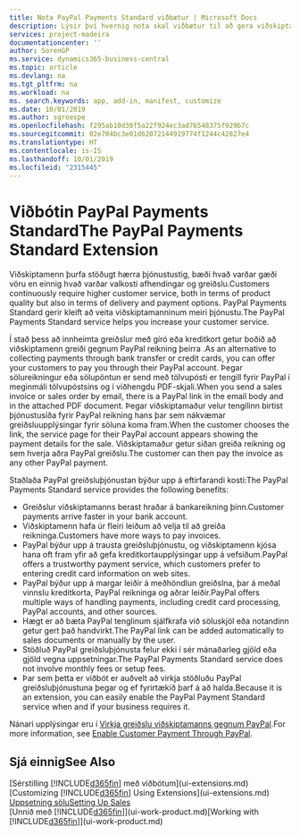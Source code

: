 ```yaml
---
title: Nota PayPal Payments Standard viðbætur | Microsoft Docs
description: Lýsir því hvernig nota skal viðbætur til að gera viðskiptamönnum kleift að framkvæma greiðslur með PayPal.
services: project-madeira
documentationcenter: ''
author: SorenGP
ms.service: dynamics365-business-central
ms.topic: article
ms.devlang: na
ms.tgt_pltfrm: na
ms.workload: na
ms. search.keywords: app, add-in, manifest, customize
ms.date: 10/01/2019
ms.author: sgroespe
ms.openlocfilehash: f295ab10d30f5a22f924ec3ad76548375f929b7c
ms.sourcegitcommit: 02e704bc3e01d62072144919774f1244c42827e4
ms.translationtype: HT
ms.contentlocale: is-IS
ms.lasthandoff: 10/01/2019
ms.locfileid: "2315445"
---
```

# <a name="the-paypal-payments-standard-extension"></a><span data-ttu-id="ea3b2-103">Viðbótin PayPal Payments Standard</span><span class="sxs-lookup"><span data-stu-id="ea3b2-103">The PayPal Payments Standard Extension</span></span>
<span data-ttu-id="ea3b2-104">Viðskiptamenn þurfa stöðugt hærra þjónustustig, bæði hvað varðar gæði vöru en einnig hvað varðar valkosti afhendingar og greiðslu.</span><span class="sxs-lookup"><span data-stu-id="ea3b2-104">Customers continuously require higher customer service, both in terms of product quality but also in terms of delivery and payment options.</span></span> <span data-ttu-id="ea3b2-105">PayPal Payments Standard gerir kleift að veita viðskiptamanninum meiri þjónustu.</span><span class="sxs-lookup"><span data-stu-id="ea3b2-105">The PayPal Payments Standard service helps you increase your customer service.</span></span>

<span data-ttu-id="ea3b2-106">Í stað þess að innheimta greiðslur með gíró eða kreditkort getur boðið að viðskiptamenn greiði gegnum PayPal reikning þeirra .</span><span class="sxs-lookup"><span data-stu-id="ea3b2-106">As an alternative to collecting payments through bank transfer or credit cards, you can offer your customers to pay you through their PayPal account.</span></span> <span data-ttu-id="ea3b2-107">Þegar sölureikningur eða sölupöntun er send með tölvupósti er tengill fyrir PayPal í meginmáli tölvupóstsins og í viðhengdu PDF-skjali.</span><span class="sxs-lookup"><span data-stu-id="ea3b2-107">When you send a sales invoice or sales order by email, there is a PayPal link in the email body and in the attached PDF document.</span></span> <span data-ttu-id="ea3b2-108">Þegar viðskiptamaður velur tengilinn birtist þjónustusíða fyrir PayPal reikning hans þar sem nákvæmar greiðsluupplýsingar fyrir söluna koma fram.</span><span class="sxs-lookup"><span data-stu-id="ea3b2-108">When the customer chooses the link, the service page for their PayPal account appears showing the payment details for the sale.</span></span> <span data-ttu-id="ea3b2-109">Viðskiptamaður getur síðan greiða reikning og sem hverja aðra PayPal greiðslu.</span><span class="sxs-lookup"><span data-stu-id="ea3b2-109">The customer can then pay the invoice as any other PayPal payment.</span></span>

<span data-ttu-id="ea3b2-110">Staðlaða PayPal greiðsluþjónustan býður upp á eftirfarandi kosti:</span><span class="sxs-lookup"><span data-stu-id="ea3b2-110">The PayPal Payments Standard service provides the following benefits:</span></span>

* <span data-ttu-id="ea3b2-111">Greiðslur viðskiptamanns berast hraðar á bankareikning þinn.</span><span class="sxs-lookup"><span data-stu-id="ea3b2-111">Customer payments arrive faster in your bank account.</span></span>
* <span data-ttu-id="ea3b2-112">Viðskiptamenn hafa úr fleiri leiðum að velja til að greiða reikninga.</span><span class="sxs-lookup"><span data-stu-id="ea3b2-112">Customers have more ways to pay invoices.</span></span>
* <span data-ttu-id="ea3b2-113">PayPal býður upp á trausta greiðsluþjónustu, og viðskiptamenn kjósa hana oft fram yfir að gefa kreditkortaupplýsingar upp á vefsíðum.</span><span class="sxs-lookup"><span data-stu-id="ea3b2-113">PayPal offers a trustworthy payment service, which customers prefer to entering credit card information on web sites.</span></span>
* <span data-ttu-id="ea3b2-114">PayPal býður upp á margar leiðir á meðhöndlun greiðslna, þar á meðal vinnslu kreditkorta, PayPal reikninga og aðrar leiðir.</span><span class="sxs-lookup"><span data-stu-id="ea3b2-114">PayPal offers multiple ways of handling payments, including credit card processing, PayPal accounts, and other sources.</span></span>
* <span data-ttu-id="ea3b2-115">Hægt er að bæta PayPal tenglinum sjálfkrafa við söluskjöl eða notandinn getur gert það handvirkt.</span><span class="sxs-lookup"><span data-stu-id="ea3b2-115">The PayPal link can be added automatically to sales documents or manually by the user.</span></span>
* <span data-ttu-id="ea3b2-116">Stöðluð PayPal greiðsluþjónusta felur ekki í sér mánaðarleg gjöld eða gjöld vegna uppsetningar.</span><span class="sxs-lookup"><span data-stu-id="ea3b2-116">The PayPal Payments Standard service does not involve monthly fees or setup fees.</span></span>
* <span data-ttu-id="ea3b2-117">Þar sem þetta er viðbót er auðvelt að virkja stöðluðu PayPal greiðsluþjónustuna þegar og ef fyrirtækið þarf á að halda.</span><span class="sxs-lookup"><span data-stu-id="ea3b2-117">Because it is an extension, you can easily enable the PayPal Payment Standard service when and if your business requires it.</span></span>  

<span data-ttu-id="ea3b2-118">Nánari upplýsingar eru í [Virkja greiðslu viðskiptamanns gegnum PayPal](sales-how-enable-payment-service-extensions.md).</span><span class="sxs-lookup"><span data-stu-id="ea3b2-118">For more information, see [Enable Customer Payment Through PayPal](sales-how-enable-payment-service-extensions.md).</span></span>

## <a name="see-also"></a><span data-ttu-id="ea3b2-119">Sjá einnig</span><span class="sxs-lookup"><span data-stu-id="ea3b2-119">See Also</span></span>
<span data-ttu-id="ea3b2-120">[Sérstilling [!INCLUDE[d365fin](includes/d365fin_md.md)] með viðbótum](ui-extensions.md)</span><span class="sxs-lookup"><span data-stu-id="ea3b2-120">[Customizing [!INCLUDE[d365fin](includes/d365fin_md.md)] Using Extensions](ui-extensions.md)</span></span>  
[<span data-ttu-id="ea3b2-121">Uppsetning sölu</span><span class="sxs-lookup"><span data-stu-id="ea3b2-121">Setting Up Sales</span></span>](sales-setup-sales.md)  
<span data-ttu-id="ea3b2-122">[Unnið með [!INCLUDE[d365fin](includes/d365fin_md.md)]](ui-work-product.md)</span><span class="sxs-lookup"><span data-stu-id="ea3b2-122">[Working with [!INCLUDE[d365fin](includes/d365fin_md.md)]](ui-work-product.md)</span></span>
